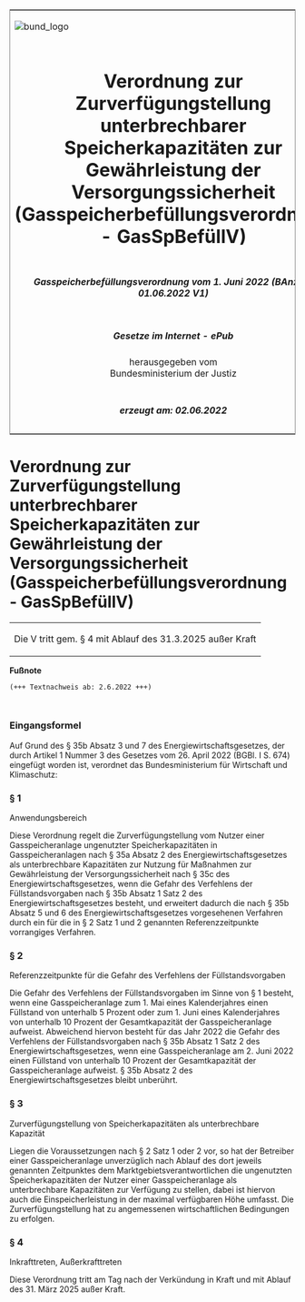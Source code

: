 <span id="DECKBLATT.html"></span>

<table border="0" frame="border" width="100%">

<tr valign="top">

<td align="left">

![bund\_logo](BfJ_2021_Web_de_de.gif)

</td>

<td align="right">

 

</td>

</tr>

<tr align="center" valign="middle">

<td colspan="2">

# Verordnung zur Zurverfügungstellung unterbrechbarer Speicherkapazitäten zur Gewährleistung der Versorgungssicherheit (Gasspeicherbefüllungsverordnung - GasSpBefüllV)

</td>

</tr>

<tr align="center" valign="middle">

<td colspan="2">

##### Gasspeicherbefüllungsverordnung vom 1. Juni 2022 (BAnz AT 01.06.2022 V1)

</td>

</tr>

<tr align="center" valign="middle">

<td colspan="2">

  
  

##### Gesetze im Internet - ePub  
  
herausgegeben vom  
Bundesministerium der Justiz

</td>

</tr>

<tr align="center" valign="bottom">

<td colspan="2">

  
  

##### erzeugt am: 02.06.2022

</td>

</tr>

</table>

<span id="BJNR615200022.html"></span>

# Verordnung zur Zurverfügungstellung unterbrechbarer Speicherkapazitäten zur Gewährleistung der Versorgungssicherheit (Gasspeicherbefüllungsverordnung - GasSpBefüllV)

<div>

<div class="jnhtml">

<table width="100%">

<colgroup>

<col width="10%">

</col>

<col width="90%">

</col>

</colgroup>

<tr>

<td class="StandkommentarAufh" colspan="2">

Die V tritt gem. § 4 mit Ablauf des 31.3.2025 außer Kraft

</div>

</div>

</td>

</tr>

</table>

</div>

</div>

<div>

  
**Fußnote**

<div class="jnhtml">

<div>

<div class="jurAbsatz">

  

``` 
(+++ Textnachweis ab: 2.6.2022 +++)

 
```

</div>

</div>

</div>

</div>

<span id="BJNR615200022BJNE000100000.html"></span>

### Eingangsformel  

<div>

<div class="jnhtml">

<div>

<div class="jurAbsatz">

Auf Grund des § 35b Absatz 3 und 7 des Energiewirtschaftsgesetzes, der
durch Artikel 1 Nummer 3 des Gesetzes vom 26. April 2022 (BGBl. I S.
674) eingefügt worden ist, verordnet das Bundesministerium für
Wirtschaft und Klimaschutz:

</div>

</div>

</div>

</div>

<span id="BJNR615200022BJNE000200000.html"></span>

### § 1  
Anwendungsbereich

<div>

<div class="jnhtml">

<div>

<div class="jurAbsatz">

Diese Verordnung regelt die Zurverfügungstellung vom Nutzer einer
Gasspeicheranlage ungenutzter Speicherkapazitäten in Gasspeicheranlagen
nach § 35a Absatz 2 des Energiewirtschaftsgesetzes als unterbrechbare
Kapazitäten zur Nutzung für Maßnahmen zur Gewährleistung der
Versorgungssicherheit nach § 35c des Energiewirtschaftsgesetzes, wenn
die Gefahr des Verfehlens der Füllstandsvorgaben nach § 35b Absatz 1
Satz 2 des Energiewirtschaftsgesetzes besteht, und erweitert dadurch die
nach § 35b Absatz 5 und 6 des Energiewirtschaftsgesetzes vorgesehenen
Verfahren durch ein für die in § 2 Satz 1 und 2 genannten
Referenzzeitpunkte vorrangiges Verfahren.

</div>

</div>

</div>

</div>

<span id="BJNR615200022BJNE000300000.html"></span>

### § 2  
Referenzzeitpunkte für die Gefahr des Verfehlens der Füllstandsvorgaben

<div>

<div class="jnhtml">

<div>

<div class="jurAbsatz">

Die Gefahr des Verfehlens der Füllstandsvorgaben im Sinne von § 1
besteht, wenn eine Gasspeicheranlage zum 1. Mai eines Kalenderjahres
einen Füllstand von unterhalb 5 Prozent oder zum 1. Juni eines
Kalenderjahres von unterhalb 10 Prozent der Gesamtkapazität der
Gasspeicheranlage aufweist. Abweichend hiervon besteht für das Jahr 2022
die Gefahr des Verfehlens der Füllstandsvorgaben nach § 35b Absatz 1
Satz 2 des Energiewirtschaftsgesetzes, wenn eine Gasspeicheranlage am 2.
Juni 2022 einen Füllstand von unterhalb 10 Prozent der Gesamtkapazität
der Gasspeicheranlage aufweist. § 35b Absatz 2 des
Energiewirtschaftsgesetzes bleibt unberührt.

</div>

</div>

</div>

</div>

<span id="BJNR615200022BJNE000400000.html"></span>

### § 3  
Zurverfügungstellung von Speicherkapazitäten als unterbrechbare Kapazität

<div>

<div class="jnhtml">

<div>

<div class="jurAbsatz">

Liegen die Voraussetzungen nach § 2 Satz 1 oder 2 vor, so hat der
Betreiber einer Gasspeicheranlage unverzüglich nach Ablauf des dort
jeweils genannten Zeitpunktes dem Marktgebietsverantwortlichen die
ungenutzten Speicherkapazitäten der Nutzer einer Gasspeicheranlage als
unterbrechbare Kapazitäten zur Verfügung zu stellen, dabei ist hiervon
auch die Einspeicherleistung in der maximal verfügbaren Höhe umfasst.
Die Zurverfügungstellung hat zu angemessenen wirtschaftlichen
Bedingungen zu erfolgen.

</div>

</div>

</div>

</div>

<span id="BJNR615200022BJNE000500000.html"></span>

### § 4  
Inkrafttreten, Außerkrafttreten

<div>

<div class="jnhtml">

<div>

<div class="jurAbsatz">

Diese Verordnung tritt am Tag nach der Verkündung in Kraft und mit
Ablauf des 31. März 2025 außer Kraft.

</div>

</div>

</div>

</div>
